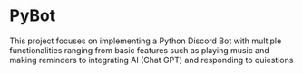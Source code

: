 # PyBot
This project focuses on implementing a Python Discord Bot with multiple functionalities ranging from basic features such as playing music and making reminders to integrating AI (Chat GPT) and responding to quiestions
